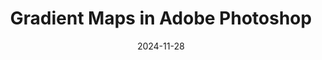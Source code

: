 ---
title: "Gradient Maps in Adobe Photoshop"
description: "Transform your visuals in crazy ways with customisable colours in Adobe Photoshop."
external_url: https://ttkb.me/gmaps-ps
date: 2024-11-28
image: "img/gradient-maps-photoshop.jpg"
background_color: "black"
color: white
categories: ['Illustration', 'Graphic Design']
tags: ['Photoshop', 'Gradient maps']
type: ['Course']
sitemap: true
priority: 98
---